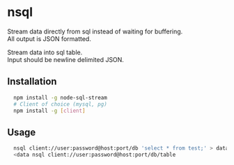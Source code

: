 # nsql

Stream data directly from sql instead of waiting for buffering.   
All output is JSON formatted.   

Stream data into sql table.   
Input should be newline delimited JSON.    

## Installation
```bash
  npm install -g node-sql-stream    
  # Client of choice (mysql, pg)    
  npm install -g [client]
```

## Usage
```bash
  nsql client://user:password@host:port/db 'select * from test;' > data   
  <data nsql client://user:password@host:port/db/table
```
